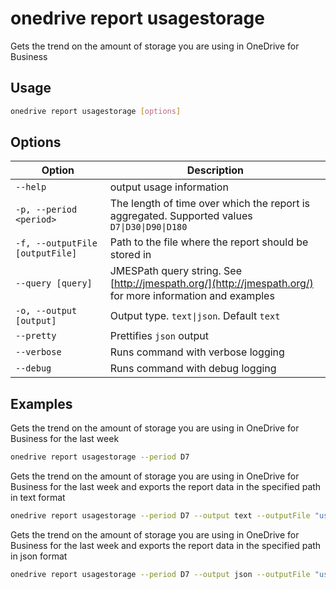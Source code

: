 # onedrive report usagestorage

Gets the trend on the amount of storage you are using in OneDrive for Business

## Usage

```sh
onedrive report usagestorage [options]
```

## Options

Option|Description
------|-----------
`--help`|output usage information
`-p, --period <period>`|The length of time over which the report is aggregated. Supported values `D7\|D30\|D90\|D180`
`-f, --outputFile [outputFile]`|Path to the file where the report should be stored in
`--query [query]`|JMESPath query string. See [http://jmespath.org/](http://jmespath.org/) for more information and examples
`-o, --output [output]`|Output type. `text\|json`. Default `text`
`--pretty`|Prettifies `json` output
`--verbose`|Runs command with verbose logging
`--debug`|Runs command with debug logging

## Examples

Gets the trend on the amount of storage you are using in OneDrive for Business for the last week

```sh
onedrive report usagestorage --period D7
```

Gets the trend on the amount of storage you are using in OneDrive for Business for the last week and exports the report data in the specified path in text format

```sh
onedrive report usagestorage --period D7 --output text --outputFile "usagestorage.txt"
```

Gets the trend on the amount of storage you are using in OneDrive for Business for the last week and exports the report data in the specified path in json format

```sh
onedrive report usagestorage --period D7 --output json --outputFile "usagestorage.json"
```
